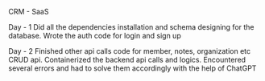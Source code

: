 CRM - SaaS

Day - 1
Did all the dependencies installation and schema designing for the database. Wrote the auth code for login and sign up

Day - 2
Finished other api calls code for member, notes, organization etc CRUD api. 
Containerized the backend api calls and logics. Encountered several errors and had to solve them accordingly with the help of ChatGPT